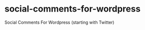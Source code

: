 social-comments-for-wordpress
=============================

Social Comments For Wordpress (starting with Twitter)
